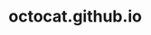 # octocat.github.io
<script async data-uid="b717c63268" src="https://witty-motivator-3412.ck.page/b717c63268/index.js"></script>
